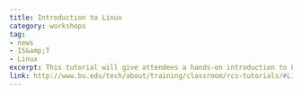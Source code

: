 ```yaml
---
title: Introduction to Linux
category: workshops
tag: 
- news
- IS&amp;T
- Linux 
excerpt: This tutorial will give attendees a hands-on introduction to Linux. Topics covered will include a short history of Linux, logging in with ssh, the Bash shell and shell scripts, I/O redirection (pipes), file system navigation, and job control. Time permitting, attendees will edit, compile, and run a simple C program.
link: http://www.bu.edu/tech/about/training/classroom/rcs-tutorials/#LINUX_INTRO
---
```


